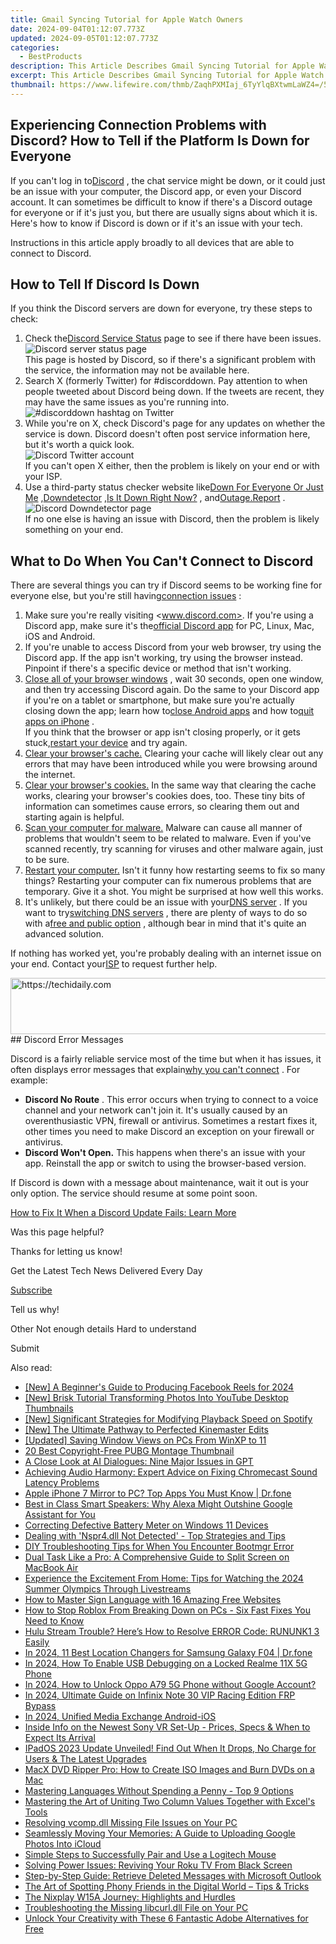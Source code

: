 ```yaml
---
title: Gmail Syncing Tutorial for Apple Watch Owners
date: 2024-09-04T01:12:07.773Z
updated: 2024-09-05T01:12:07.773Z
categories:
  - BestProducts
description: This Article Describes Gmail Syncing Tutorial for Apple Watch Owners
excerpt: This Article Describes Gmail Syncing Tutorial for Apple Watch Owners
thumbnail: https://www.lifewire.com/thmb/ZaqhPXMIaj_6TyYlqBXtwmLaWZ4=/540x405/filters:no_upscale():max_bytes(150000):strip_icc():format(webp)/GettyImages-476952746-2f65e7db627043bf83cfa9756d299284.jpg
---
```


## Experiencing Connection Problems with Discord? How to Tell if the Platform Is Down for Everyone
 If you can't log in to[Discord](https://www.lifewire.com/discord-4174046) , the chat service might be down, or it could just be an issue with your computer, the Discord app, or even your Discord account. It can sometimes be difficult to know if there's a Discord outage for everyone or if it's just you, but there are usually signs about which it is. Here's how to know if Discord is down or if it's an issue with your tech.

 Instructions in this article apply broadly to all devices that are able to connect to Discord.

## How to Tell If Discord Is Down

 If you think the Discord servers are down for everyone, try these steps to check:

1. Check the[Discord Service Status](https://status.discord.com) page to see if there have been issues.  
![Discord server status page](https://www.lifewire.com/thmb/yFSV49MklrykNCgZ93liSe1qZt0=/1500x0/filters:no_upscale():max_bytes(150000):strip_icc():format(webp)/is-discord-down-or-is-it-just-you-50256951-64f18a956bac488899f2b478d1c286a9.jpg)  
 This page is hosted by Discord, so if there's a significant problem with the service, the information may not be available here.
2. Search X (formerly Twitter) for #discorddown. Pay attention to when people tweeted about Discord being down. If the tweets are recent, they may have the same issues as you're running into.  
![#discorddown hashtag on Twitter](https://www.lifewire.com/thmb/VTkvVzzWtl2q1P78ZIep47rwOBo=/1500x0/filters:no_upscale():max_bytes(150000):strip_icc():format(webp)/is-discord-down-or-is-it-just-you-50256952-c360b9c4c6d64c2e8214179b37a1931a.jpg)
3. While you're on X, check Discord's page for any updates on whether the service is down. Discord doesn't often post service information here, but it's worth a quick look.  
![Discord Twitter account](https://www.lifewire.com/thmb/duH1jCzJjaIdBXNdYvzfWT2dzjk=/1500x0/filters:no_upscale():max_bytes(150000):strip_icc():format(webp)/is-discord-down-or-is-it-just-you-50256953-0ac75f448e784f739501c218e70589b5.jpg)  
 If you can't open X either, then the problem is likely on your end or with your ISP.
4. Use a third-party status checker website like[Down For Everyone Or Just Me](https://downforeveryoneorjustme.com/discord) ,[Downdetector](https://downdetector.com/status/discord/) ,[Is It Down Right Now?](https://www.isitdownrightnow.com/discord.com.html) , and[Outage.Report](https://outage.report/discord) .  
![Discord Downdetector page](https://www.lifewire.com/thmb/Dkbd1Gn7UxOCVbebPQPG9QuzVpQ=/1500x0/filters:no_upscale():max_bytes(150000):strip_icc():format(webp)/is-discord-down-or-is-it-just-you-50256954-e47fef8c259d4a9d805e652ae722fcbd.jpg)  
 If no one else is having an issue with Discord, then the problem is likely something on your end.

## What to Do When You Can't Connect to Discord

 There are several things you can try if Discord seems to be working fine for everyone else, but you're still having[connection issues](https://www.lifewire.com/fix-connection-issues-discord-5086484) :

1. Make sure you're really visiting <www.discord.com>. If you're using a Discord app, make sure it's the[official Discord app](https://discord.com/download) for PC, Linux, Mac, iOS and Android.
2. If you're unable to access Discord from your web browser, try using the Discord app. If the app isn't working, try using the browser instead. Pinpoint if there's a specific device or method that isn't working.
3. [Close all of your browser windows](https://www.lifewire.com/close-all-tabs-computer-android-browsers-4173831) , wait 30 seconds, open one window, and then try accessing Discord again. Do the same to your Discord app if you're on a tablet or smartphone, but make sure you're actually closing down the app; learn how to[close Android apps](https://www.lifewire.com/close-apps-on-android-4164116) and how to[quit apps on iPhone](https://www.lifewire.com/quit-apps-on-iphone-2000287) .  
 If you think that the browser or app isn't closing properly, or it gets stuck,[restart your device](https://www.lifewire.com/why-does-restarting-seem-to-fix-most-computer-problems-2624569) and try again.
4. [Clear your browser's cache.](https://www.lifewire.com/how-to-clear-cache-2617980) Clearing your cache will likely clear out any errors that may have been introduced while you were browsing around the internet.
5. [Clear your browser's cookies.](https://www.lifewire.com/how-to-delete-cookies-2617981) In the same way that clearing the cache works, clearing your browser's cookies does, too. These tiny bits of information can sometimes cause errors, so clearing them out and starting again is helpful.
6. [Scan your computer for malware.](https://www.lifewire.com/properly-scan-your-computer-for-viruses-and-other-malware-2624526) Malware can cause all manner of problems that wouldn't seem to be related to malware. Even if you've scanned recently, try scanning for viruses and other malware again, just to be sure.
7. [Restart your computer.](https://www.lifewire.com/how-to-reboot-a-computer-2624568) Isn't it funny how restarting seems to fix so many things? Restarting your computer can fix numerous problems that are temporary. Give it a shot. You might be surprised at how well this works.
8. It's unlikely, but there could be an issue with your[DNS server](https://www.lifewire.com/what-is-a-dns-server-2625854) . If you want to try[switching DNS servers](https://www.lifewire.com/how-to-change-dns-server-settings-2617979) , there are plenty of ways to do so with a[free and public option](https://www.lifewire.com/free-and-public-dns-servers-2626062) , although bear in mind that it's quite an advanced solution.

 If nothing has worked yet, you're probably dealing with an internet issue on your end. Contact your[ISP](https://www.lifewire.com/internet-service-provider-isp-2625924) to request further help.

<!-- affiliate ads begin -->
<a href="https://appsumo.8odi.net/c/5597632/2105867/7443" target="_top" id="2105867">
  <img src="//a.impactradius-go.com/display-ad/7443-2105867" border="0" alt="https://techidaily.com" width="728" height="90"/>
</a>
<img height="0" width="0" src="https://appsumo.8odi.net/i/5597632/2105867/7443" style="position:absolute;visibility:hidden;" border="0" />
<!-- affiliate ads end -->
## Discord Error Messages

 Discord is a fairly reliable service most of the time but when it has issues, it often displays error messages that explain[why you can't connect](https://www.lifewire.com/fix-it-when-discord-wont-open-5076489) . For example:

* **Discord No Route** . This error occurs when trying to connect to a voice channel and your network can't join it. It's usually caused by an overenthusiastic VPN, firewall or antivirus. Sometimes a restart fixes it, other times you need to make Discord an exception on your firewall or antivirus.
* **Discord Won't Open.** This happens when there's an issue with your app. Reinstall the app or switch to using the browser-based version.

 If Discord is down with a message about maintenance, wait it out is your only option. The service should resume at some point soon.

[How to Fix It When a Discord Update Fails: Learn More](https://www.lifewire.com/fix-failed-discord-update-5080924)

Was this page helpful?

Thanks for letting us know!

 Get the Latest Tech News Delivered Every Day

[Subscribe](https://www.lifewire.com/#)

Tell us why!

 Other  Not enough details  Hard to understand

 Submit

<ins class="adsbygoogle"
     style="display:block"
     data-ad-format="autorelaxed"
     data-ad-client="ca-pub-7571918770474297"
     data-ad-slot="1223367746"></ins>



<ins class="adsbygoogle"
     style="display:block"
     data-ad-client="ca-pub-7571918770474297"
     data-ad-slot="8358498916"
     data-ad-format="auto"
     data-full-width-responsive="true"></ins>

<span class="atpl-alsoreadstyle">Also read:</span>
<div><ul>
<li><a href="https://facebook-video-content.techidaily.com/new-a-beginners-guide-to-producing-facebook-reels-for-2024/"><u>[New] A Beginner's Guide to Producing Facebook Reels for 2024</u></a></li>
<li><a href="https://youtube-videos.techidaily.com/new-brisk-tutorial-transforming-photos-into-youtube-desktop-thumbnails/"><u>[New] Brisk Tutorial  Transforming Photos Into YouTube Desktop Thumbnails</u></a></li>
<li><a href="https://extra-guidance.techidaily.com/new-significant-strategies-for-modifying-playback-speed-on-spotify/"><u>[New] Significant Strategies for Modifying Playback Speed on Spotify</u></a></li>
<li><a href="https://vp-tips.techidaily.com/new-the-ultimate-pathway-to-perfected-kinemaster-edits/"><u>[New] The Ultimate Pathway to Perfected Kinemaster Edits</u></a></li>
<li><a href="https://screen-sharing-recording.techidaily.com/updated-saving-window-views-on-pcs-from-winxp-to-11/"><u>[Updated] Saving Window Views on PCs From WinXP to 11</u></a></li>
<li><a href="https://extra-hints.techidaily.com/20-best-copyright-free-pubg-montage-thumbnail/"><u>20 Best Copyright-Free PUBG Montage Thumbnail</u></a></li>
<li><a href="https://tech-hub.techidaily.com/a-close-look-at-ai-dialogues-nine-major-issues-in-gpt/"><u>A Close Look at AI Dialogues: Nine Major Issues in GPT</u></a></li>
<li><a href="https://tech-renaissance.techidaily.com/achieving-audio-harmony-expert-advice-on-fixing-chromecast-sound-latency-problems/"><u>Achieving Audio Harmony: Expert Advice on Fixing Chromecast Sound Latency Problems</u></a></li>
<li><a href="https://screen-mirror.techidaily.com/apple-iphone-7-mirror-to-pc-top-apps-you-must-know-drfone-by-drfone-ios/"><u>Apple iPhone 7 Mirror to PC? Top Apps You Must Know | Dr.fone</u></a></li>
<li><a href="https://tech-renaissance.techidaily.com/best-in-class-smart-speakers-why-alexa-might-outshine-google-assistant-for-you/"><u>Best in Class Smart Speakers: Why Alexa Might Outshine Google Assistant for You</u></a></li>
<li><a href="https://win11.techidaily.com/correcting-defective-battery-meter-on-windows-11-devices/"><u>Correcting Defective Battery Meter on Windows 11 Devices</u></a></li>
<li><a href="https://tech-renaissance.techidaily.com/dealing-with-nspr4dll-not-detected-top-strategies-and-tips/"><u>Dealing with 'Nspr4.dll Not Detected' - Top Strategies and Tips</u></a></li>
<li><a href="https://tech-renaissance.techidaily.com/diy-troubleshooting-tips-for-when-you-encounter-bootmgr-error/"><u>DIY Troubleshooting Tips for When You Encounter Bootmgr Error</u></a></li>
<li><a href="https://tech-renaissance.techidaily.com/dual-task-like-a-pro-a-comprehensive-guide-to-split-screen-on-macbook-air/"><u>Dual Task Like a Pro: A Comprehensive Guide to Split Screen on MacBook Air</u></a></li>
<li><a href="https://tech-renaissance.techidaily.com/experience-the-excitement-from-home-tips-for-watching-the-2024-summer-olympics-through-livestreams/"><u>Experience the Excitement From Home: Tips for Watching the 2024 Summer Olympics Through Livestreams</u></a></li>
<li><a href="https://tech-renaissance.techidaily.com/how-to-master-sign-language-with-16-amazing-free-websites/"><u>How to Master Sign Language with 16 Amazing Free Websites</u></a></li>
<li><a href="https://win-answers.techidaily.com/how-to-stop-roblox-from-breaking-down-on-pcs-six-fast-fixes-you-need-to-know/"><u>How to Stop Roblox From Breaking Down on PCs - Six Fast Fixes You Need to Know</u></a></li>
<li><a href="https://tech-renaissance.techidaily.com/hulu-stream-trouble-heres-how-to-resolve-error-code-rununk1-3-easily/"><u>Hulu Stream Trouble? Here’s How to Resolve ERROR Code: RUNUNK1 3 Easily</u></a></li>
<li><a href="https://fake-location.techidaily.com/in-2024-11-best-location-changers-for-samsung-galaxy-f04-drfone-by-drfone-virtual-android/"><u>In 2024, 11 Best Location Changers for Samsung Galaxy F04 | Dr.fone</u></a></li>
<li><a href="https://easy-unlock-android.techidaily.com/in-2024-how-to-enable-usb-debugging-on-a-locked-realme-11x-5g-phone-by-drfone-android/"><u>In 2024, How To Enable USB Debugging on a Locked Realme 11X 5G Phone</u></a></li>
<li><a href="https://android-unlock.techidaily.com/in-2024-how-to-unlock-oppo-a79-5g-phone-without-google-account-by-drfone-android/"><u>In 2024, How to Unlock Oppo A79 5G Phone without Google Account?</u></a></li>
<li><a href="https://bypass-frp.techidaily.com/in-2024-ultimate-guide-on-infinix-note-30-vip-racing-edition-frp-bypass-by-drfone-android/"><u>In 2024, Ultimate Guide on Infinix Note 30 VIP Racing Edition FRP Bypass</u></a></li>
<li><a href="https://some-skills.techidaily.com/in-2024-unified-media-exchange-android-ios/"><u>In 2024, Unified Media Exchange  Android-iOS</u></a></li>
<li><a href="https://tech-renaissance.techidaily.com/inside-info-on-the-newest-sony-vr-set-up-prices-specs-and-when-to-expect-its-arrival/"><u>Inside Info on the Newest Sony VR Set-Up - Prices, Specs & When to Expect Its Arrival</u></a></li>
<li><a href="https://tech-recovery.techidaily.com/ipados-2023-update-unveiled-find-out-when-it-drops-no-charge-for-users-and-the-latest-upgrades/"><u>IPadOS 2023 Update Unveiled! Find Out When It Drops, No Charge for Users & The Latest Upgrades</u></a></li>
<li><a href="https://some-guidance.techidaily.com/macx-dvd-ripper-pro-how-to-create-iso-images-and-burn-dvds-on-a-mac/"><u>MacX DVD Ripper Pro: How to Create ISO Images and Burn DVDs on a Mac</u></a></li>
<li><a href="https://tech-renaissance.techidaily.com/mastering-languages-without-spending-a-penny-top-9-options/"><u>Mastering Languages Without Spending a Penny - Top 9 Options</u></a></li>
<li><a href="https://tech-renaissance.techidaily.com/mastering-the-art-of-uniting-two-column-values-together-with-excels-tools/"><u>Mastering the Art of Uniting Two Column Values Together with Excel's Tools</u></a></li>
<li><a href="https://tech-renaissance.techidaily.com/resolving-vcompdll-missing-file-issues-on-your-pc/"><u>Resolving vcomp.dll Missing File Issues on Your PC</u></a></li>
<li><a href="https://tech-renaissance.techidaily.com/seamlessly-moving-your-memories-a-guide-to-uploading-google-photos-into-icloud/"><u>Seamlessly Moving Your Memories: A Guide to Uploading Google Photos Into iCloud</u></a></li>
<li><a href="https://tech-renaissance.techidaily.com/simple-steps-to-successfully-pair-and-use-a-logitech-mouse/"><u>Simple Steps to Successfully Pair and Use a Logitech Mouse</u></a></li>
<li><a href="https://tech-renaissance.techidaily.com/solving-power-issues-reviving-your-roku-tv-from-black-screen/"><u>Solving Power Issues: Reviving Your Roku TV From Black Screen</u></a></li>
<li><a href="https://tech-renaissance.techidaily.com/step-by-step-guide-retrieve-deleted-messages-with-microsoft-outlook/"><u>Step-by-Step Guide: Retrieve Deleted Messages with Microsoft Outlook</u></a></li>
<li><a href="https://tech-renaissance.techidaily.com/the-art-of-spotting-phony-friends-in-the-digital-world-tips-and-tricks/"><u>The Art of Spotting Phony Friends in the Digital World – Tips & Tricks</u></a></li>
<li><a href="https://buynow-info.techidaily.com/the-nixplay-w15a-journey-highlights-and-hurdles/"><u>The Nixplay W15A Journey: Highlights and Hurdles</u></a></li>
<li><a href="https://tech-renaissance.techidaily.com/troubleshooting-the-missing-libcurldll-file-on-your-pc/"><u>Troubleshooting the Missing libcurl.dll File on Your PC</u></a></li>
<li><a href="https://tech-renaissance.techidaily.com/unlock-your-creativity-with-these-6-fantastic-adobe-alternatives-for-free/"><u>Unlock Your Creativity with These 6 Fantastic Adobe Alternatives for Free</u></a></li>
</ul></div>
